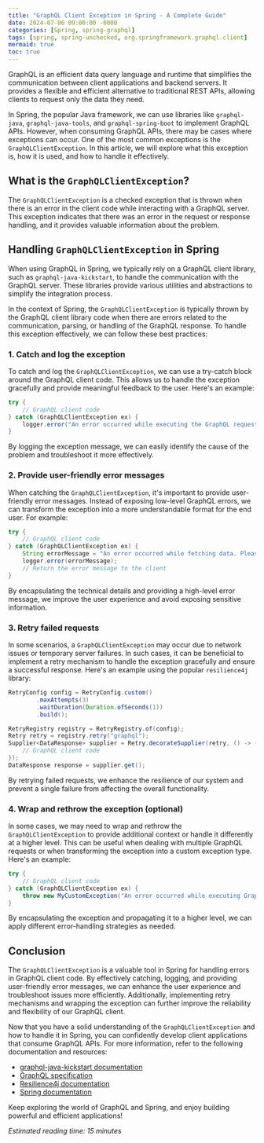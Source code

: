 ```yaml
---
title: "GraphQL Client Exception in Spring - A Complete Guide"
date: 2024-07-06 09:00:00 -0000
categories: [Spring, spring-graphql]
tags: [spring, spring-unchecked, org.springframework.graphql.client]
mermaid: true
toc: true
---
```



GraphQL is an efficient data query language and runtime that simplifies the communication between client applications and backend servers. It provides a flexible and efficient alternative to traditional REST APIs, allowing clients to request only the data they need.

In Spring, the popular Java framework, we can use libraries like `graphql-java`, `graphql-java-tools`, and `graphql-spring-boot` to implement GraphQL APIs. However, when consuming GraphQL APIs, there may be cases where exceptions can occur. One of the most common exceptions is the `GraphQLClientException`. In this article, we will explore what this exception is, how it is used, and how to handle it effectively.

## What is the `GraphQLClientException`?

The `GraphQLClientException` is a checked exception that is thrown when there is an error in the client code while interacting with a GraphQL server. This exception indicates that there was an error in the request or response handling, and it provides valuable information about the problem.

## Handling `GraphQLClientException` in Spring

When using GraphQL in Spring, we typically rely on a GraphQL client library, such as `graphql-java-kickstart`, to handle the communication with the GraphQL server. These libraries provide various utilities and abstractions to simplify the integration process.

In the context of Spring, the `GraphQLClientException` is typically thrown by the GraphQL client library code when there are errors related to the communication, parsing, or handling of the GraphQL response. To handle this exception effectively, we can follow these best practices:

### 1. Catch and log the exception

To catch and log the `GraphQLClientException`, we can use a try-catch block around the GraphQL client code. This allows us to handle the exception gracefully and provide meaningful feedback to the user. Here's an example:

```java
try {
    // GraphQL client code
} catch (GraphQLClientException ex) {
    logger.error("An error occurred while executing the GraphQL request: {}", ex.getMessage());
}
```

By logging the exception message, we can easily identify the cause of the problem and troubleshoot it more effectively.

### 2. Provide user-friendly error messages

When catching the `GraphQLClientException`, it's important to provide user-friendly error messages. Instead of exposing low-level GraphQL errors, we can transform the exception into a more understandable format for the end user. For example:

```java
try {
    // GraphQL client code
} catch (GraphQLClientException ex) {
    String errorMessage = "An error occurred while fetching data. Please try again later.";
    logger.error(errorMessage);
    // Return the error message to the client
}
```

By encapsulating the technical details and providing a high-level error message, we improve the user experience and avoid exposing sensitive information.

### 3. Retry failed requests

In some scenarios, a `GraphQLClientException` may occur due to network issues or temporary server failures. In such cases, it can be beneficial to implement a retry mechanism to handle the exception gracefully and ensure a successful response. Here's an example using the popular `resilience4j` library:

```java
RetryConfig config = RetryConfig.custom()
        .maxAttempts(3)
        .waitDuration(Duration.ofSeconds(1))
        .build();

RetryRegistry registry = RetryRegistry.of(config);
Retry retry = registry.retry("graphql");
Supplier<DataResponse> supplier = Retry.decorateSupplier(retry, () -> {
    // GraphQL client code
});
DataResponse response = supplier.get();
```

By retrying failed requests, we enhance the resilience of our system and prevent a single failure from affecting the overall functionality.

### 4. Wrap and rethrow the exception (optional)

In some cases, we may need to wrap and rethrow the `GraphQLClientException` to provide additional context or handle it differently at a higher level. This can be useful when dealing with multiple GraphQL requests or when transforming the exception into a custom exception type. Here's an example:

```java
try {
    // GraphQL client code
} catch (GraphQLClientException ex) {
    throw new MyCustomException("An error occurred while executing GraphQL request.", ex);
}
```

By encapsulating the exception and propagating it to a higher level, we can apply different error-handling strategies as needed.

## Conclusion

The `GraphQLClientException` is a valuable tool in Spring for handling errors in GraphQL client code. By effectively catching, logging, and providing user-friendly error messages, we can enhance the user experience and troubleshoot issues more efficiently. Additionally, implementing retry mechanisms and wrapping the exception can further improve the reliability and flexibility of our GraphQL client.

Now that you have a solid understanding of the `GraphQLClientException` and how to handle it in Spring, you can confidently develop client applications that consume GraphQL APIs. For more information, refer to the following documentation and resources:

- [graphql-java-kickstart documentation](https://github.com/graphql-java-kickstart/graphql-spring-boot)
- [GraphQL specification](https://spec.graphql.org/)
- [Resilience4j documentation](https://resilience4j.readme.io/docs)
- [Spring documentation](https://spring.io/docs)

Keep exploring the world of GraphQL and Spring, and enjoy building powerful and efficient applications!

*Estimated reading time: 15 minutes*